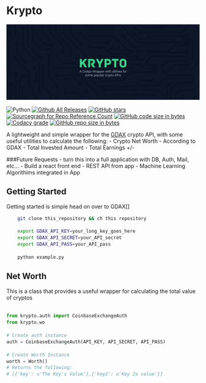 # Krypto
![Alt text](/header-bg.png?raw=true "Kyrpto")

![Python](https://img.shields.io/badge/Python-3.0-green.svg)
[![Github All Releases](https://img.shields.io/github/downloads/krypto/krypto/total.svg)]()
[![GitHub stars](https://img.shields.io/github/stars/badges/shields.svg?style=social&label=Stars)](https://github.com/meads2/Krypto)
[![Sourcegraph for Repo Reference Count](https://img.shields.io/sourcegraph/rrc/github.com/gorilla/mux.svg)](https://github.com/meads2/Krypto)
[![GitHub code size in bytes](https://img.shields.io/github/languages/code-size/badges/shields.svg)](https://github.com/meads2/Krypto)
[![Codacy grade](https://img.shields.io/codacy/grade/e27821fb6289410b8f58338c7e0bc686.svg)](https://github.com/meads2/Krypto)
[![GitHub repo size in bytes](https://img.shields.io/github/repo-size/badges/shields.svg)](https://github.com/meads2/Krypto)



A lightweight and simple wrapper for the [GDAX](https://www.gdax.com) crypto API, with some useful utilities to calculate the following:
    - Crypto Net Worth
        - According to GDAX
    - Total Invested Amount
    - Total Earnings +/-

###Future Requests
    - turn this into a full application with DB, Auth, Mail, etc...
    - Build a react front end 
    - REST API from app
    - Machine Learning Algorithims integrated in App

## Getting Started
Getting started is simple head on over to GDAX[]

```bash
    git clone this_repository && ch this repository

    export GDAX_API_KEY=your_long_key_goes_here
    export GDAX_API_SECRET=your_API_secret
    export GDAX_API_PASS=your_API_pass

    python example.py

```

## Net Worth
This is a class that provides a useful wrapper for calculating the total value of cryptos

```python

from krypto.auth import CoinbaseExchangeAuth
from krypto.wo

# Create auth instance
auth = CoinbaseExchangeAuth(API_KEY, API_SECRET, API_PASS)

# Create Worth Instance
worth = Worth()
# Returns the following:
# [{'key': u'The Key's Value'},{'key2': u'Key 2s value'}]  


```





